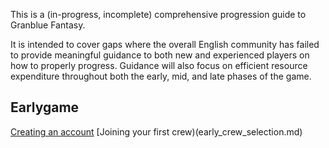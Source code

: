 This is a (in-progress, incomplete) comprehensive progression guide to Granblue Fantasy.

It is intended to cover gaps where the overall English community has failed to provide meaningful guidance to both new and experienced players on how to properly progress. Guidance will also focus on efficient resource expenditure throughout both the early, mid, and late phases of the game.

## Earlygame

[Creating an account](account_creation.md)
[Joining your first crew)(early_crew_selection.md)
